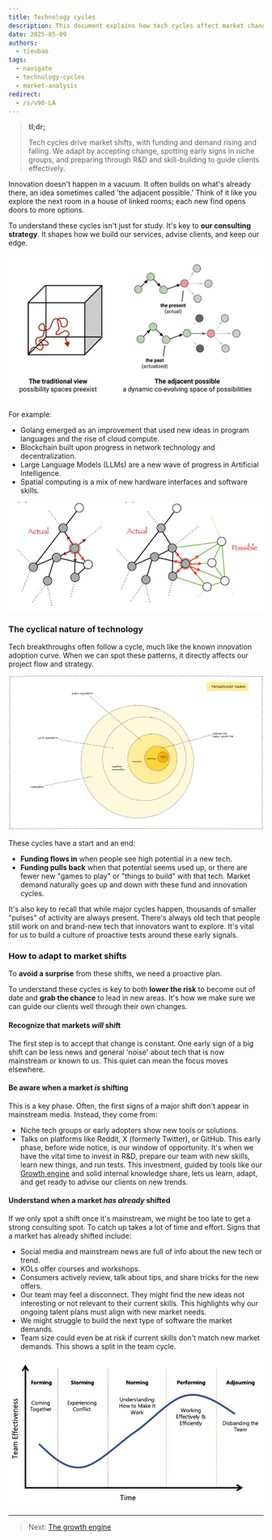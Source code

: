 ```yaml
---
title: Technology cycles
description: This document explains how tech cycles affect market changes. This knowledge helps our planning and how we advise clients.
date: 2025-05-09
authors:
  - tieubao
tags:
  - navigate
  - technology-cycles
  - market-analysis
redirect:
  - /s/v90-LA
---
```


> **tl;dr;**
>
> Tech cycles drive market shifts, with funding and demand rising and falling. We adapt by accepting change, spotting early signs in niche groups, and preparing through R&D and skill-building to guide clients effectively.

Innovation doesn't happen in a vacuum. It often builds on what's already there, an idea sometimes called 'the adjacent possible.' Think of it like you explore the next room in a house of linked rooms; each new find opens doors to more options.

To understand these cycles isn't just for study. It's key to **our consulting strategy**. It shapes how we build our services, advise clients, and keep our edge.

![](assets/adjacent-possible.webp)

For example:

- Golang emerged as an improvement that used new ideas in program languages and the rise of cloud compute.
- Blockchain built upon progress in network technology and decentralization.
- Large Language Models (LLMs) are a new wave of progress in Artificial Intelligence.
- Spatial computing is a mix of new hardware interfaces and software skills.

![](assets/possible.webp)

### The cyclical nature of technology

Tech breakthroughs often follow a cycle, much like the known innovation adoption curve. When we can spot these patterns, it directly affects our project flow and strategy.

![](assets/innovation-adoption.webp)

These cycles have a start and an end:

- **Funding flows in** when people see high potential in a new tech.
- **Funding pulls back** when that potential seems used up, or there are fewer new "games to play" or "things to build" with that tech.
Market demand naturally goes up and down with these fund and innovation cycles.

It's also key to recall that while major cycles happen, thousands of smaller "pulses" of activity are always present. There's always old tech that people still work on and brand-new tech that innovators want to explore. It's vital for us to build a culture of proactive tests around these early signals.

### How to adapt to market shifts

To **avoid a surprise** from these shifts, we need a proactive plan.

To understand these cycles is key to both **lower the risk** to become out of date and **grab the chance** to lead in new areas. It's how we make sure we can guide our clients well through their own changes.

#### **Recognize that markets *will* shift**

The first step is to accept that change is constant. One early sign of a big shift can be less news and general 'noise' about tech that is now mainstream or known to us. This quiet can mean the focus moves elsewhere.

#### **Be aware when a market *is* shifting**

This is a key phase. Often, the first signs of a major shift don't appear in mainstream media. Instead, they come from:

- Niche tech groups or early adopters show new tools or solutions.
- Talks on platforms like Reddit, X (formerly Twitter), or GitHub. This early phase, before wide notice, is our window of opportunity. It's when we have the vital time to invest in R&D, prepare our team with new skills, learn new things, and run tests. This investment, guided by tools like our [Growth engine](growth-engine.md) and solid internal knowledge share, lets us learn, adapt, and get ready to advise our clients on new trends.

#### **Understand when a market *has already* shifted**

If we only spot a shift once it's mainstream, we might be too late to get a strong consulting spot. To catch up takes a lot of time and effort. Signs that a market has already shifted include:

- Social media and mainstream news are full of info about the new tech or trend.
- KOLs offer courses and workshops.
- Consumers actively review, talk about tips, and share tricks for the new offers.
- Our team may feel a disconnect. They might find the new ideas not interesting or not relevant to their current skills. This highlights why our ongoing talent plans must align with new market needs.
- We might struggle to build the next type of software the market demands.
- Team size could even be at risk if current skills don't match new market demands. This shows a split in the team cycle.

![](assets/team-cycle.webp)

---

> Next: [The growth engine](growth-engine.md)
